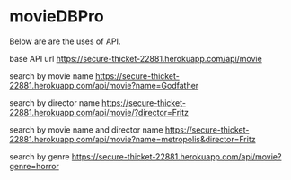 # movieDBPro

Below are are the uses of API.

base API url https://secure-thicket-22881.herokuapp.com/api/movie

search by movie name https://secure-thicket-22881.herokuapp.com/api/movie?name=Godfather

search by director name https://secure-thicket-22881.herokuapp.com/api/movie/?director=Fritz

search by movie name and director name https://secure-thicket-22881.herokuapp.com/api/movie?name=metropolis&director=Fritz

search by genre https://secure-thicket-22881.herokuapp.com/api/movie?genre=horror
